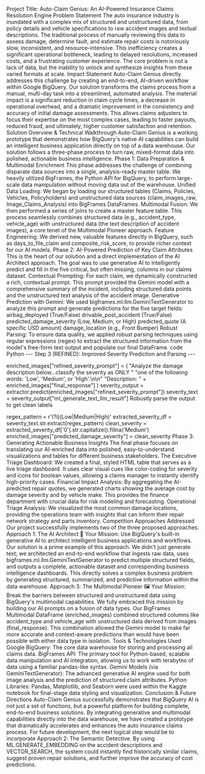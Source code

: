 

Project Title: Auto-Claim Genius: An AI-Powered Insurance Claims Resolution Engine Problem Statement The auto insurance industry is inundated with a complex mix of structured and unstructured data, from policy details and vehicle specifications to raw accident images and textual descriptions. The traditional process of manually reviewing this data to assess damage, determine fault, and estimate repair costs is notoriously slow, inconsistent, and resource-intensive. This inefficiency creates a significant operational bottleneck, leading to delayed resolutions, increased costs, and a frustrating customer experience. The core problem is not a lack of data, but the inability to unlock and synthesize insights from these varied formats at scale. Impact Statement Auto-Claim Genius directly addresses this challenge by creating an end-to-end, AI-driven workflow within Google BigQuery. Our solution transforms the claims process from a manual, multi-day task into a streamlined, automated analysis. The material impact is a significant reduction in claim cycle times, a decrease in operational overhead, and a dramatic improvement in the consistency and accuracy of initial damage assessments. This allows claims adjusters to focus their expertise on the most complex cases, leading to faster payouts, reduced fraud, and ultimately, higher customer satisfaction and retention. Solution Overview & Technical Walkthrough Auto-Claim Genius is a working prototype that demonstrates how BigQuery's native AI capabilities can build an intelligent business application directly on top of a data warehouse. Our solution follows a three-phase process to turn raw, mixed-format data into polished, actionable business intelligence. Phase 1: Data Preparation & Multimodal Enrichment This phase addresses the challenge of combining disparate data sources into a single, analysis-ready master table. We heavily utilized BigFrames, the Python API for BigQuery, to perform large-scale data manipulation without moving data out of the warehouse. Unified Data Loading: We began by loading our structured tables (Claims, Policies, Vehicles, Policyholders) and unstructured data sources (claim_images_raw, Image_Claims_Analysis) into BigFrames DataFrames. Multimodal Fusion: We then performed a series of joins to create a master feature table. This process seamlessly combines structured data (e.g., accident_type, vehicle_age) with unstructured data (the text description of accident images), a core tenet of the Multimodal Pioneer approach. Feature Engineering: We derived new, valuable features directly in BigQuery, such as days_to_file_claim and composite_risk_score, to provide richer context for our AI models. Phase 2: AI-Powered Prediction of Key Claim Attributes This is the heart of our solution and a direct implementation of the AI Architect approach. The goal was to use generative AI to intelligently predict and fill in the five critical, but often missing, columns in our claims dataset. Contextual Prompting: For each claim, we dynamically constructed a rich, contextual prompt. This prompt provided the Gemini model with a comprehensive summary of the incident, including structured data points and the unstructured text analysis of the accident image. Generative Prediction with Gemini: We used bigframes.ml.llm.GeminiTextGenerator to analyze this prompt and generate predictions for the five target fields: airbag_deployed (True/False) drivable_post_accident (True/False) predicted_damage_severity (Low, Medium, or High) predicted_quote (A specific USD amount) damage_location (e.g., Front Bumper) Robust Parsing: To ensure data quality, we applied robust parsing techniques using regular expressions (regex) to extract the structured information from the model's free-form text output and populate our final DataFrame. code Python
--- Step 3 (REFINED): Improved Severity Prediction and Parsing ---

enriched_images["refined_severity_prompt"] = ( "Analyze the damage description below...classify the severity as ONLY " "one of the following words: 'Low', 'Medium', or 'High'.\n\n" "Description: " + enriched_images["final_response"] ) severity_output = extractor.predict(enriched_images["refined_severity_prompt"]) severity_text = severity_output["ml_generate_text_llm_result"]
Robustly parse the output to get clean labels

regex_pattern = r'(?i)(Low|Medium|High)' extracted_severity_df = severity_text.str.extract(regex_pattern) clean_severity = extracted_severity_df['0'].str.capitalize().fillna('Medium') enriched_images["predicted_damage_severity"] = clean_severity Phase 3: Generating Actionable Business Insights The final phase focuses on translating our AI-enriched data into polished, easy-to-understand visualizations and tables for different business stakeholders. The Executive Triage Dashboard: We created a final, styled HTML table that serves as a live triage dashboard. It uses clear visual cues like color-coding for severity and icons for boolean values, allowing a claims manager to instantly identify high-priority cases. Financial Impact Analysis: By aggregating the AI-predicted repair quotes, we generated charts showing the average cost by damage severity and by vehicle make. This provides the finance department with crucial data for risk modeling and forecasting. Operational Triage Analysis: We visualized the most common damage locations, providing the operations team with insights that can inform their repair network strategy and parts inventory. Competition Approaches Addressed Our project successfully implements two of the three proposed approaches. Approach 1: The AI Architect 🧠 Your Mission: Use BigQuery's built-in generative AI to architect intelligent business applications and workflows. Our solution is a prime example of this approach. We didn't just generate text; we architected an end-to-end workflow that ingests raw data, uses bigframes.ml.llm.GeminiTextGenerator to predict multiple structured fields, and outputs a complete, actionable dataset and corresponding business intelligence dashboards. This directly solves a complex business problem by generating structured, summarized, and predictive information within the data warehouse. Approach 3: The Multimodal Pioneer 🖼️ Your Mission: Break the barriers between structured and unstructured data using BigQuery's multimodal capabilities. We fully embraced this mission by building our AI prompts on a fusion of data types. Our BigFrames Multimodal DataFrame (enriched_images) combined structured columns like accident_type and vehicle_age with unstructured data derived from images (final_response). This combination allowed the Gemini model to make far more accurate and context-aware predictions than would have been possible with either data type in isolation. Tools & Technologies Used Google BigQuery: The core data warehouse for storing and processing all claims data. BigFrames API: The primary tool for Python-based, scalable data manipulation and AI integration, allowing us to work with terabytes of data using a familiar pandas-like syntax. Gemini Models (via GeminiTextGenerator): The advanced generative AI engine used for both image analysis and the prediction of structured claim attributes. Python Libraries: Pandas, Matplotlib, and Seaborn were used within the Kaggle notebook for final-stage data styling and visualization. Conclusion & Future Directions Auto-Claim Genius successfully demonstrates that BigQuery AI is not just a set of functions, but a powerful platform for building complete, end-to-end business solutions. By integrating generative and multimodal capabilities directly into the data warehouse, we have created a prototype that dramatically accelerates and enhances the auto insurance claims process. For future development, the next logical step would be to incorporate Approach 2: The Semantic Detective. By using ML.GENERATE_EMBEDDING on the accident descriptions and VECTOR_SEARCH, the system could instantly find historically similar claims, suggest proven repair solutions, and further improve the accuracy of cost predictions.
